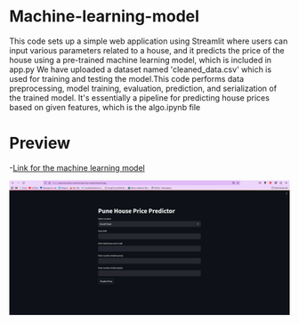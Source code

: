 # Machine-learning-model
This code sets up a simple web application using Streamlit where users can input various parameters related to a house, and it predicts the price of the house using a pre-trained machine learning model, which is included in app.py
We have uploaded a dataset named 'cleaned_data.csv' which is used for training and testing the model.This code performs data preprocessing, model training, evaluation, prediction, and serialization of the trained model. It's essentially a pipeline for predicting house prices based on given features, which is the algo.ipynb file

# Preview
-[Link for the machine learning model](https://yashraj-dudhe-machine-learning-model.streamlit.app/)

![](https://github.com/yashraj-dudhe/machine-learning-model/blob/main/image.png)
